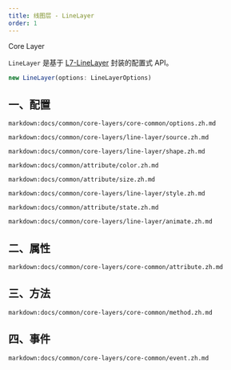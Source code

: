 ```yaml
---
title: 线图层 - LineLayer
order: 1
---
```


<tag color="blue" text="Core Layer">Core Layer</tag>

`LineLayer` 是基于 [L7-LineLayer](https://l7.antv.vision/zh/docs/api/line_layer/linelayer) 封装的配置式 API。

```ts
new LineLayer(options: LineLayerOptions)
```

## 一、配置

`markdown:docs/common/core-layers/core-common/options.zh.md`

`markdown:docs/common/core-layers/line-layer/source.zh.md`

`markdown:docs/common/core-layers/line-layer/shape.zh.md`

`markdown:docs/common/attribute/color.zh.md`

`markdown:docs/common/attribute/size.zh.md`

`markdown:docs/common/core-layers/line-layer/style.zh.md`

`markdown:docs/common/attribute/state.zh.md`

`markdown:docs/common/core-layers/line-layer/animate.zh.md`

## 二、属性

`markdown:docs/common/core-layers/core-common/attribute.zh.md`

## 三、方法

`markdown:docs/common/core-layers/core-common/method.zh.md`

## 四、事件

`markdown:docs/common/core-layers/core-common/event.zh.md`
